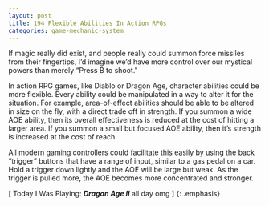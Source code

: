 ```yaml
---
layout: post
title: 194 Flexible Abilities In Action RPGs
categories: game-mechanic-system
---
```

If magic really did exist, and people really could summon force missiles from their fingertips, I’d imagine we’d have more control over our mystical powers than merely “Press B to shoot."

In action RPG games, like Diablo or Dragon Age, character abilities could be more flexible.  Every ability could be manipulated in a way to alter it for the situation.  For example, area-of-effect abilities should be able to be altered in size on the fly, with a direct trade off in strength.  If you summon a wide AOE ability, then its overall effectiveness is reduced at the cost of hitting a larger area.  If you summon a small but focused AOE ability, then it’s strength is increased at the cost of reach.  

All modern gaming controllers could facilitate this easily by using the back “trigger” buttons that have a range of input, similar to a gas pedal on a car.  Hold a trigger down lightly and the AOE will be large but weak.  As the trigger is pulled more, the AOE becomes more concentrated and stronger.

[ Today I Was Playing: ***Dragon Age II*** all day omg ]
{: .emphasis}

